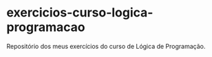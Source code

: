 # exercicios-curso-logica-programacao
Repositório dos meus exercícios do curso de Lógica de Programação.
